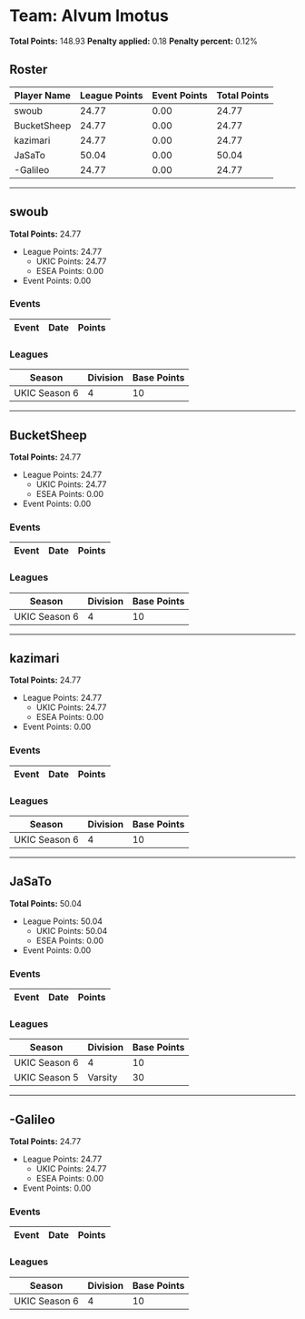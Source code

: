 # Team: Alvum Imotus

**Total Points:** 148.93
**Penalty applied:** 0.18
**Penalty percent:** 0.12%

## Roster
| Player Name | League Points | Event Points | Total Points |
|-------------|--------------|--------------|-------------|
| swoub | 24.77 | 0.00 | 24.77 |
| BucketSheep | 24.77 | 0.00 | 24.77 |
| kazimari | 24.77 | 0.00 | 24.77 |
| JaSaTo | 50.04 | 0.00 | 50.04 |
| -Galileo | 24.77 | 0.00 | 24.77 |

---

## swoub

**Total Points:** 24.77

- League Points: 24.77
  - UKIC Points: 24.77
  - ESEA Points: 0.00
- Event Points: 0.00

### Events
| Event | Date | Points |
|-------|------|--------|
### Leagues
| Season | Division | Base Points |
|--------|----------|-------------|
| UKIC Season 6 | 4 | 10 |
---

## BucketSheep

**Total Points:** 24.77

- League Points: 24.77
  - UKIC Points: 24.77
  - ESEA Points: 0.00
- Event Points: 0.00

### Events
| Event | Date | Points |
|-------|------|--------|
### Leagues
| Season | Division | Base Points |
|--------|----------|-------------|
| UKIC Season 6 | 4 | 10 |
---

## kazimari

**Total Points:** 24.77

- League Points: 24.77
  - UKIC Points: 24.77
  - ESEA Points: 0.00
- Event Points: 0.00

### Events
| Event | Date | Points |
|-------|------|--------|
### Leagues
| Season | Division | Base Points |
|--------|----------|-------------|
| UKIC Season 6 | 4 | 10 |
---

## JaSaTo

**Total Points:** 50.04

- League Points: 50.04
  - UKIC Points: 50.04
  - ESEA Points: 0.00
- Event Points: 0.00

### Events
| Event | Date | Points |
|-------|------|--------|
### Leagues
| Season | Division | Base Points |
|--------|----------|-------------|
| UKIC Season 6 | 4 | 10 |
| UKIC Season 5 | Varsity | 30 |
---

## -Galileo

**Total Points:** 24.77

- League Points: 24.77
  - UKIC Points: 24.77
  - ESEA Points: 0.00
- Event Points: 0.00

### Events
| Event | Date | Points |
|-------|------|--------|
### Leagues
| Season | Division | Base Points |
|--------|----------|-------------|
| UKIC Season 6 | 4 | 10 |